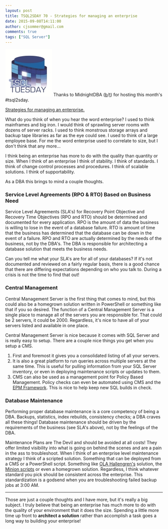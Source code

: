 ```yaml
---
layout: post
title: TSQL2SDAY 70 - Strategies for managing an enterprise
date: 2015-09-08T14:11:00
author: cjsommer@gmail.com
comments: true
tags: ["SQL Server"]
---
```

<a href="/img/2015/05/TSQLTuesday.jpg"><img src="/img/2015/05/TSQLTuesday.jpg" alt="TSQLTuesday" width="150" height="150" class="alignright size-full wp-image-504" /></a>
Thanks to MidnightDBA (<a href="http://www.midnightdba.com/" target="_blank">b</a>/<a href="https://twitter.com/MidnightDBA" target="_blank">t</a>) for hosting this month's #tsql2sday. 

<a href="http://www.midnightdba.com/Jen/2015/09/time-for-t-sql-tuesday-70/" target="_blank">Strategies for managing an enterprise.</a>

What do you think of when you hear the word enterprise? I used to think mainframes and big iron. I would think of sprawling server rooms with dozens of server racks. I used to think monstrous storage arrays and backup tape libraries as far as the eye could see. I used to think of a large employee base. For me the word enterprise used to correlate to size, but I don't think that any more...

I think being an enterprise has more to do with the quality than quantity or size. When I think of an enterprise I think of stability. I think of standards. I think of change control processes and procedures. I think of scalable solutions. I think of supportability.

As a DBA this brings to mind a couple thoughts. 

<h3>Service Level Agreements (RPO & RTO) Based on Business Need</h3>
Service Level Agreements (SLA's) for Recovery Point Objective and Recovery Time Objectives (RPO and RTO) should be determined and documented for every application. RPO is the amount of data the business is willing to lose in the event of a database failure. RTO is amount of time that the business has determined that the database can be down in the event of a failure. RPO and RTO are actually determined by the needs of the business, not by the DBA's. The DBA is responsible for architecting a database solution that meets the business needs.

Can you tell me what your SLA's are for all of your databases? If it's not documented and reviewed on a fairly regular basis, there is a good chance that there are differing expectations depending on who you talk to. During a crisis is not the time to find that out!

<h3>Central Management</h3>
Central Management Server is the first thing that comes to mind, but this could also be a homegrown solution written in PowerShell or something like that if you so desired. The function of a Central Management Server is a single place to manage all of the servers you are responsible for. That could be 2 servers, it could be 2000. Regardless, it's nice to have all of your servers listed and available in one place. 

Central Management Server is nice because it comes with SQL Server and is really easy to setup. There are a couple nice things you get when you setup a CMS.
<ol>
<li>First and foremost it gives you a consolidated listing of all your servers. </li>
<li>It is also a great platform to run queries across multiple servers at the same time. This is useful for pulling information from your SQL Server inventory, or even in deploying maintenance scripts or updates to them.</li>
<li>CMS can also be used as a management point for Policy Based Management. Policy checks can even be automated using CMS and the <a href="http://epmframework.codeplex.com/">EPM Framework</a>. This is nice to help keep new SQL builds in check.</li>
</ol>

<h3>Database Maintenance</h3>
Performing proper database maintenance is a core competency of being a DBA. Backups, statistics, index rebuilds, consistency checks; a DBA craves all these things! Database maintenance should be driven by the requirements of the business (see SLA's above), not by the feelings of the DBA.

Maintenance Plans are The Devil and should be avoided at all costs! They offer limited visibility into what is going on behind the scenes and are a pain in the ass to troubleshoot. When I think of an enterprise level maintenance strategy I think of a scripted solution. Something that can be deployed from a CMS or a PowerShell script. Something like <a href="https://ola.hallengren.com/">OLA Hallengren's</a> solution, the <a href="http://minionware.net/">Minion scripts</a> or even a homegrown solution. Regardless, I think whatever standard you pick should be consistent across the enterprise. This standardization is a godsend when you are troubleshooting failed backup jobs at 3:00 AM.

<hr>
Those are just a couple thoughts and I have more, but it's really a big subject. I truly believe that being an enterprise has much more to do with the quality of your environment that it does the size. Spending a little more time up front to <strong>architect a solution</strong> rather than accomplish a task goes a long way to building your enterprise!
